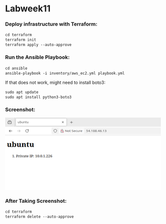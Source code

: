 # Labweek11

### Deploy infrastructure with Terraform:
```
cd terraform
terraform init
terraform apply --auto-approve
```

### Run the Ansible Playbook:
```
cd ansible
ansible-playbook -i inventory/aws_ec2.yml playbook.yml
```

If that does not work, might need to install boto3:
```
sudo apt update
sudo apt install python3-boto3
```

### Screenshot:
![victory screenshot of the HTML document](Labweek11SS.png)

### After Taking Screenshot:
```
cd terraform
terraform delete --auto-approve
```
